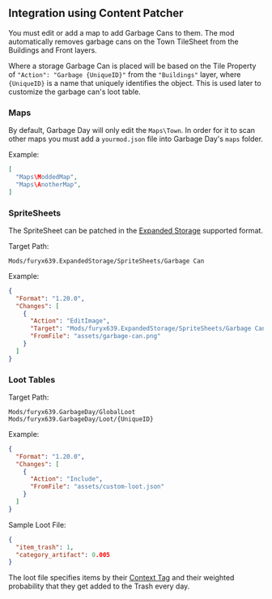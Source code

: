 ﻿## Integration using Content Patcher

You must edit or add a map to add Garbage Cans to them. The mod automatically
removes garbage cans on the Town TileSheet from the Buildings and Front layers.

Where a storage Garbage Can is placed will be based on the Tile Property of
`"Action": "Garbage {UniqueID}"` from the `"Buildings"` layer, where
`{UniqueID}` is a name that uniquely identifies the object. This is used later
to customize the garbage can's loot table.

### Maps

By default, Garbage Day will only edit the `Maps\Town`. In order for it to scan
other maps you must add a `yourmod.json` file into Garbage Day's `maps` folder.

Example:

```json
[
  "Maps\ModdedMap",
  "Maps\AnotherMap",
]
```

### SpriteSheets

The SpriteSheet can be patched in the [Expanded Storage](https://github.com/ImJustMatt/StardewMods/blob/master/ExpandedStorage/docs/content-patcher.md)
supported format.

Target Path:

`Mods/furyx639.ExpandedStorage/SpriteSheets/Garbage Can`

Example:

```json
{
  "Format": "1.20.0",
  "Changes": [
    {
      "Action": "EditImage",
      "Target": "Mods/furyx639.ExpandedStorage/SpriteSheets/Garbage Can",
      "FromFile": "assets/garbage-can.png"
    }
  ]
}
```

### Loot Tables

Target Path:

`Mods/furyx639.GarbageDay/GlobalLoot`  
`Mods/furyx639.GarbageDay/Loot/{UniqueID}`

Example:

```json
{
  "Format": "1.20.0",
  "Changes": [
    {
      "Action": "Include",
      "FromFile": "assets/custom-loot.json"
    }
  ]
}
```

Sample Loot File:

```json
{
  "item_trash": 1,
  "category_artifact": 0.005
}
```

The loot file specifies items by their [Context Tag](https://github.com/ImJustMatt/StardewMods/blob/master/ExpandedStorage/docs/content-format.md#context-tags)
and their weighted probability that they get added to the Trash every day.